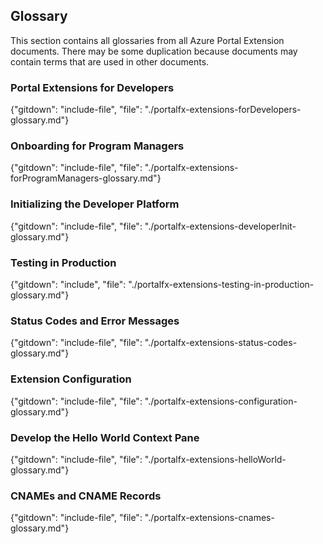 
## Glossary

 This section contains all glossaries from all Azure Portal Extension documents. There may be some duplication because documents may contain terms that are used in other documents.

### Portal Extensions for Developers
{"gitdown": "include-file", "file": "./portalfx-extensions-forDevelopers-glossary.md"}

### Onboarding for Program Managers
{"gitdown": "include-file", "file": "./portalfx-extensions-forProgramManagers-glossary.md"}

### Initializing the Developer Platform
{"gitdown": "include-file", "file": "./portalfx-extensions-developerInit-glossary.md"}

### Testing in Production
{"gitdown": "include", "file": "./portalfx-extensions-testing-in-production-glossary.md"}

### Status Codes and Error Messages 
{"gitdown": "include-file", "file": "./portalfx-extensions-status-codes-glossary.md"}

<!--
### Hosting Service
"gitdown": "include-file", "file": "./portalfx-extensions-hosting-service-glossary.md"
-->

### Extension Configuration
{"gitdown": "include-file", "file": "./portalfx-extensions-configuration-glossary.md"}

### Develop the Hello World Context Pane
{"gitdown": "include-file", "file": "./portalfx-extensions-helloWorld-glossary.md"}

<!--
### Key Components
"gitdown": "include-file", "file": "./portalfx-extensions-key-components-glossary.md"

### Extension Architecture
"gitdown": "include-file", "file": "./portalfx-extensions-architecture-glossary.md"
-->

### CNAMEs and CNAME Records
{"gitdown": "include-file", "file": "./portalfx-extensions-cnames-glossary.md"}

<!--
### Debugging an Extension 
"gitdown": "include-file", "file": "./portalfx-extensions-debugging-glossary.md"
-->